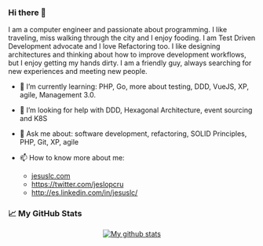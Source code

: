 ### Hi there 👋

I am a computer engineer and passionate about programming. I like traveling, miss walking through the city and I enjoy fooding. I am Test Driven Development advocate and I love Refactoring too. I like designing architectures and thinking about how to improve development workflows, but I enjoy getting my hands dirty. I am a friendly guy, always searching for new experiences and meeting new people.

- 🌱 I’m currently learning: PHP, Go, more about testing, DDD, VueJS, XP, agile, Management 3.0.

- 🤔 I’m looking for help with DDD, Hexagonal Architecture, event sourcing and K8S

- 💬 Ask me about: software development, refactoring, SOLID Principles, PHP, Git, XP, agile

- 📫  How to know more about me: 
  - [jesuslc.com](http://jesuslc.com)
  - https://twitter.com/jeslopcru
  - http://es.linkedin.com/in/jesuslc/


<h3>📈 My GitHub Stats</h3>
<p align="center">
<a href="https://github.com/jeslopcru/github-readme-stats">
  <img align="center" src="https://github-readme-stats.anuraghazra1.vercel.app/api?username=jeslopcru&theme=vue&show_icons=true&line_height=27&include_all_commits=true" alt="My github stats" />
</a>  
</p>


